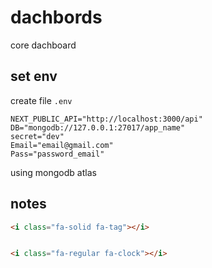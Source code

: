 # dachbords
 core dachboard

## set env
create file `.env`

``````
NEXT_PUBLIC_API="http://localhost:3000/api"
DB="mongodb://127.0.0.1:27017/app_name"
secret="dev"
Email="email@gmail.com"
Pass="password_email"
``````
using mongodb atlas


## notes
```html
<i class="fa-solid fa-tag"></i>


<i class="fa-regular fa-clock"></i>

```
